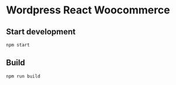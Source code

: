 # Wordpress React Woocommerce

## Start development
```
npm start
```

## Build
```
npm run build
```
